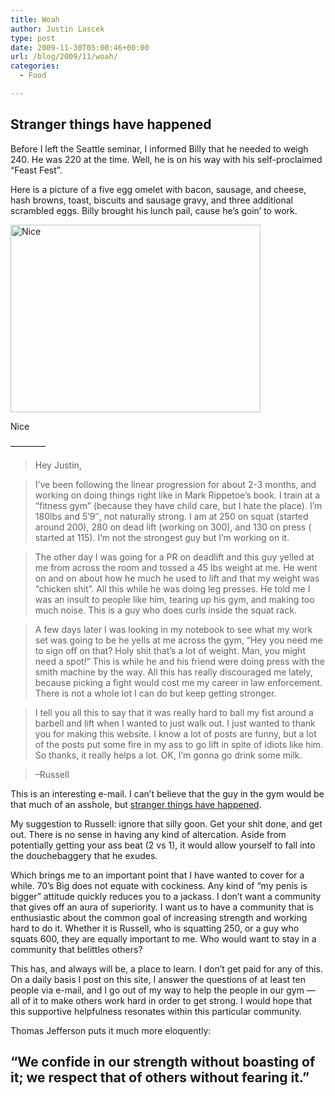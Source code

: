```yaml
---
title: Woah
author: Justin Lascek
type: post
date: 2009-11-30T05:00:46+00:00
url: /blog/2009/11/woah/
categories:
  - Food

---
```

## Stranger things have happened

Before I left the Seattle seminar, I informed Billy that he needed to weigh 240. He was 220 at the time. Well, he is on his way with his self-proclaimed &#8220;Feast Fest&#8221;.
  

  
Here is a picture of a five egg omelet with bacon, sausage, and cheese, hash browns, toast, biscuits and sausage gravy, and three additional scrambled eggs. Billy brought his lunch pail, cause he&rsquo;s goin&rsquo; to work.
  

  


<div id="attachment_855" style="width: 410px" class="wp-caption aligncenter">
  <img aria-describedby="caption-attachment-855" data-attachment-id="855" data-permalink="/blog/2009/11/woah/img00005/" data-orig-file="/2009/11/IMG00005.jpg" data-orig-size="1600,1200" data-comments-opened="1" data-image-meta="{&quot;aperture&quot;:&quot;0&quot;,&quot;credit&quot;:&quot;&quot;,&quot;camera&quot;:&quot;BlackBerry 8330m&quot;,&quot;caption&quot;:&quot;&quot;,&quot;created_timestamp&quot;:&quot;0&quot;,&quot;copyright&quot;:&quot;&quot;,&quot;focal_length&quot;:&quot;0&quot;,&quot;iso&quot;:&quot;0&quot;,&quot;shutter_speed&quot;:&quot;0&quot;,&quot;title&quot;:&quot;&quot;}" data-image-title="IMG00005" data-image-description="" data-medium-file="/2009/11/IMG00005-400x300.jpg" data-large-file="/2009/11/IMG00005-1024x768.jpg" src="/2009/11/IMG00005-400x300.jpg" alt="Nice" title="IMG00005" width="400" height="300" class="size-medium wp-image-855" srcset="/2009/11/IMG00005-400x300.jpg 400w, /2009/11/IMG00005-1024x768.jpg 1024w, /2009/11/IMG00005.jpg 1600w" sizes="(max-width: 400px) 100vw, 400px" />
  
  <p id="caption-attachment-855" class="wp-caption-text">
    Nice
  </p>
</div>


  

  
&#8212;&#8212;&#8212;&#8212;
  


> Hey Justin,
  
> 
  
> I&rsquo;ve been following the linear progression for about 2-3 months, and working on doing things right like in Mark Rippetoe’s book. I train at a &#8220;fitness gym&#8221; (because they have child care, but I hate the place). I&rsquo;m 180lbs and 5&rsquo;9&#8243;, not naturally strong. I am at 250 on squat (started around 200), 280 on dead lift (working on 300), and 130 on press ( started at 115). I&rsquo;m not the strongest guy but I&rsquo;m working on it.
   
> 
  
> The other day I was going for a PR on deadlift and this guy yelled at me from across the room and tossed a 45 lbs weight at me. He went on and on about how he much he used to lift and that my weight was &#8220;chicken shit&#8221;. All this while he was doing leg presses. He told me I was an insult to people like him, tearing up his gym, and making too much noise. This is a guy who does curls inside the squat rack.
  
> 
  
> A few days later I was looking in my notebook to see what my work set was going to be he yells at me across the gym, &#8220;Hey you need me to sign off on that? Holy shit that&rsquo;s a lot of weight. Man, you might need a spot!” This is while he and his friend were doing press with the smith machine by the way. All this has really discouraged me lately, because picking a fight would cost me my career in law enforcement. There is not a whole lot I can do but keep getting stronger.
  
> 
  
> I tell you all this to say that it was really hard to ball my fist around a barbell and lift when I wanted to just walk out. I just wanted to thank you for making this website. I know a lot of posts are funny, but a lot of the posts put some fire in my ass to go lift in spite of idiots like him. So thanks, it really helps a lot. OK, I&rsquo;m gonna go drink some milk.
  
> 
  
> &#8211;Russell

This is an interesting e-mail. I can&rsquo;t believe that the guy in the gym would be that much of an asshole, but [stranger things have happened][1].
  

  
My suggestion to Russell: ignore that silly goon. Get your shit done, and get out. There is no sense in having any kind of altercation. Aside from potentially getting your ass beat (2 vs 1), it would allow yourself to fall into the douchebaggery that he exudes.
  

  
Which brings me to an important point that I have wanted to cover for a while. 70&rsquo;s Big does not equate with cockiness. Any kind of &#8220;my penis is bigger&#8221; attitude quickly reduces you to a jackass. I don&rsquo;t want a community that gives off an aura of superiority. I want us to have a community that is enthusiastic about the common goal of increasing strength and working hard to do it. Whether it is Russell, who is squatting 250, or a guy who squats 600, they are equally important to me. Who would want to stay in a community that belittles others?
  

  
This has, and always will be, a place to learn. I don&rsquo;t get paid for any of this. On a daily basis I post on this site, I answer the questions of at least ten people via e-mail, and I go out of my way to help the people in our gym &#8212; all of it to make others work hard in order to get strong. I would hope that this supportive helpfulness resonates within this particular community.
  

  
Thomas Jefferson puts it much more eloquently:
  


## “We confide in our strength without boasting of it; we respect that of others without fearing it.”

 [1]: http://www.youtube.com/watch?v=tgbNymZ7vqY
